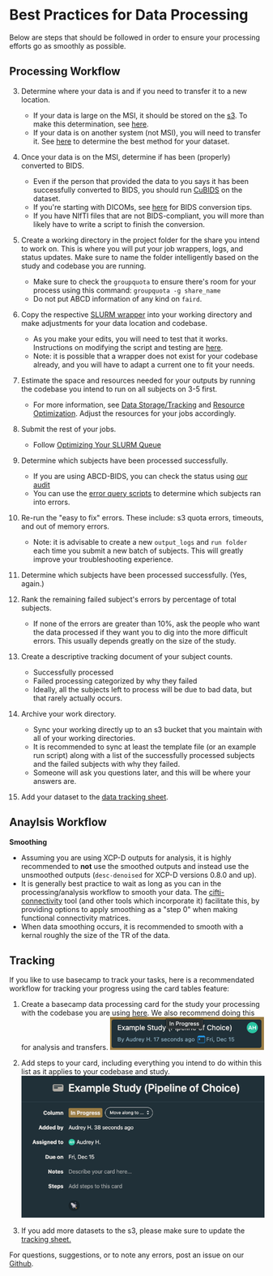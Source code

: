 # Best Practices for Data Processing

Below are steps that should be followed in order to ensure your processing efforts go as smoothly as possible. 

## Processing Workflow

3. Determine where your data is and if you need to transfer it to a new location.
    - If your data is large on the MSI, it should be stored on the [s3](s3.md). To make this determination, see [here](storage.md).
    - If your data is on another system (not MSI), you will need to transfer it. See [here](uploads.md) to determine the best method for your dataset.

4. Once your data is on the MSI, determine if has been (properly) converted to BIDS.
    - Even if the person that provided the data to you says it has been successfully converted to BIDS, you should run [CuBIDS](bids.md) on the dataset.
    - If you're starting with DICOMs, see [here](dcm2bids.md) for BIDS conversion tips.
    - If you have NIfTI files that are not BIDS-compliant, you will more than likely have to write a script to finish the conversion.

5. Create a working directory in the project folder for the share you intend to work on. This is where you will put your job wrappers, logs, and status updates. Make sure to name the folder intelligently based on the study and codebase you are running.
    - Make sure to check the `groupquota` to ensure there's room for your process using this command: `groupquota -g share_name`
    - Do not put ABCD information of any kind on `faird`.

6. Copy the respective [SLURM wrapper](wrappers.md) into your working directory and make adjustments for your data location and codebase. 
    - As you make your edits, you will need to test that it works. Instructions on modifying the script and testing are [here](wrappers.md).
    - Note: it is possible that a wrapper does not exist for your codebase already, and you will have to adapt a current one to fit your needs.

7. Estimate the space and resources needed for your outputs by running the codebase you intend to run on all subjects on 3-5 first. 
    - For more information, see [Data Storage/Tracking](storage.md) and [Resource Optimization](optimizing.md#seff). Adjust the resources for your jobs accordingly.

8. Submit the rest of your jobs.
    - Follow [Optimizing Your SLURM Queue](optimizing.md#optimizing-your-slurm-queue)

9. Determine which subjects have been processed successfully.
    - If you are using ABCD-BIDS, you can check the status using [our audit](status.md)
    - You can use the [error query scripts](error_query.md) to determine which subjects ran into errors.

10. Re-run the "easy to fix" errors. These include: s3 quota errors, timeouts, and out of memory errors.
    - Note: it is advisable to create a new `output_logs` and `run folder` each time you submit a new batch of subjects. This will greatly improve your troubleshooting experience.

11. Determine which subjects have been processed successfully. (Yes, again.)

12. Rank the remaining failed subject's errors by percentage of total subjects.
    - If none of the errors are greater than 10%, ask the people who want the data processed if they want you to dig into the more difficult errors. This usually depends greatly on the size of the study.

13. Create a descriptive tracking document of your subject counts.
    - Successfully processed
    - Failed processing categorized by why they failed
    - Ideally, all the subjects left to process will be due to bad data, but that rarely actually occurs.

14. Archive your work directory.
    - Sync your working directly up to an s3 bucket that you maintain with all of your working directories.
    - It is recommended to sync at least the template file (or an example run script) along with a list of the successfully processed subjects and the failed subjects with why they failed.
    - Someone will ask you questions later, and this will be where your answers are.

15. Add your dataset to the [data tracking sheet](https://docs.google.com/spreadsheets/d/1QpKYJQqhuxoQhErBscAEev9npsd1RgKS8KdCL6FiuEo/edit#gid=0).

## Anaylsis Workflow 
**Smoothing**
- Assuming you are using XCP-D outputs for analysis, it is highly recommended to **not** use the smoothed outputs and instead use the unsmoothed outputs (`desc-denoised` for XCP-D versions 0.8.0 and up). 
- It is generally best practice to wait as long as you can in the processing/analysis workflow to smooth your data. The [cifti-connectivity](https://cdnis-brain.readthedocs.io/cifti-matrix/) tool (and other tools which incorporate it) facilitate this, by providing options to apply smoothing as a "step 0" when making functional connectivity matrices.
- When data smoothing occurs, it is recommended to smooth with a kernal roughly the size of the TR of the data. 

## Tracking 
If you like to use basecamp to track your tasks, here is a recommendated workflow for tracking your progress using the card tables feature: 

1. Create a basecamp data processing card for the study your processing with the codebase you are using [here](https://3.basecamp.com/5032058/buckets/32547817/card_tables/6094386297). We also recommend doing this for analysis and transfers. 
    ![Processing Card](img/processing_card.png)

2. Add steps to your card, including everything you intend to do within this list as it applies to your codebase and study.
    ![Processing Card to Show Steps](img/processing_card_details.png)

3. If you add more datasets to the s3, please make sure to update the [tracking sheet.](https://docs.google.com/spreadsheets/d/1QpKYJQqhuxoQhErBscAEev9npsd1RgKS8KdCL6FiuEo/edit#gid=0)

For questions, suggestions, or to note any errors, post an issue on our [Github](https://github.com/DCAN-Labs/cdni-brain/issues).